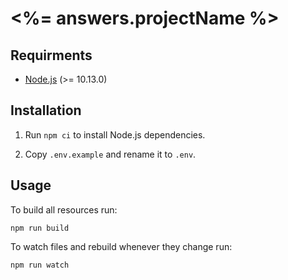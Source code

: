# <%= answers.projectName %>

## Requirments

* [Node.js](https://nodejs.org/en/) (>= 10.13.0)

## Installation

1. Run `npm ci` to install Node.js dependencies.

2. Copy `.env.example` and rename it to `.env`.

## Usage

To build all resources run:

```
npm run build
```

To watch files and rebuild whenever they change run:

```
npm run watch
```
